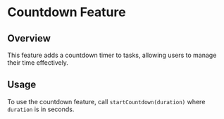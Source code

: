 # Countdown Feature

## Overview
This feature adds a countdown timer to tasks, allowing users to manage their time effectively.

## Usage
To use the countdown feature, call `startCountdown(duration)` where `duration` is in seconds.